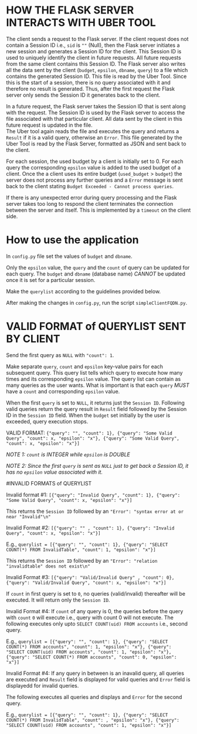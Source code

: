 # HOW THE FLASK SERVER INTERACTS WITH UBER TOOL

The client sends a request to the Flask server. If the client request does not contain a Session ID i.e., 
`sid` is `""` (Null), then the Flask server initiates a new session and generates a Session ID for the client.
This Session ID is used to uniquely identify the client in future requests. All future requests from the same
client contains this Session ID. The Flask server also writes all the data sent by the client (`budget`, `epsilon`, `dbname`, `query`) to a file which contains the generated Session ID.
This file is read by the Uber Tool. Since this is the start of a session, there is no query associated with it and therefore no result is generated.
Thus, after the first request the Flask server only sends the Session ID it generates back to the client. 

In a future request, the Flask server takes the Session ID that is sent along with the request. The Session ID is used by the Flask server to access the file associated with that particular client.
All data sent by the client in this future request is updated in the file.  
The Uber tool again reads the file and executes the query and returns a `Result` if it is a valid query, otherwise an `Error`.
This file generated by the Uber Tool is read by the Flask Server, formatted as JSON and sent back to the client.

For each session, the used budget by a client is initially set to 0. 
For each query the corresponding `epsilon` value is added to the used budget of a client. 
Once the a client uses its entire budget (`used_budget` > `budget`) the server does not process any further queries and a 
`Error` message is sent back to the client stating `Budget Exceeded - Cannot process queries`.

If there is any unexpected error during query processing and the Flask server takes too long to respond the 
client terminates the connection between the server and itself. This is implemented by a `timeout` on the 
client side. 

# How to use the application

In `config.py` file set the values of `budget` and `dbname`.

Only the `epsilon` value, the `query` and the `count` of query can be updated for each query. 
The `budget` and `dbname` (database name) *CANNOT* be updated once it is set for a particular session.

Make the `querylist` according to the guidelines provided below.

After making the changes in `config.py`, run the script `simpleClientFQDN.py`.

# VALID FORMAT of QUERYLIST SENT BY CLIENT
Send the first query as `NULL` with `"count": 1`.

Make separate `query`, `count` and `epsilon` key-value pairs for each subsequent query.
This query list tells which query to execute how many times and its corresponding `epsilon` value.
The query list can contain as many queries as the user wants. 
What is important is that each `query` *MUST* have a `count` and corresponding `epsilon` value.

When the first `query` is set to `NULL`, it returns just the `Session ID`.
Following valid queries return the query result in `Result` field followed by the Session ID in the `Session ID` field.
When the `budget` set initially by the user is exceeded, query execution stops. 

VALID FORMAT: `{"query": "", "count": 1}, {"query": "Some Valid Query", "count": x, "epsilon": "x"}, {"query": "Some Valid Query", "count": x, "epsilon": "x"}]`

*NOTE 1: `count` is INTEGER while `epsilon` is DOUBLE*

*NOTE 2: Since the first `query` is sent as `NULL` just to get back a Session ID, it has no `epsilon`
value associated with it.*



#INVALID FORMATS of QUERYLIST

Invalid format #1: `[{"query": "Invalid Query", "count": 1}, {"query": "Some Valid Query", "count": x, "epsilon": "x"}]`

This returns the `Session ID` followed by an `"Error": "syntax error at or near "Invalid"\n"`


Invalid Format #2: `[{"query": "" , "count": 1}, {"query": "Invalid Query", "count": x, "epsilon": "x"}]`

E.g., `querylist = [{"query": "", "count": 1}, {"query": "SELECT COUNT(*) FROM InvalidTable", "count": 1, "epsilon": "x"}]`

This returns the `Session ID` followed by an `"Error": "relation "invalidtable" does not exist\n"`


Invalid Format #3: `[{"query": "Valid/Invalid Query" , "count": 0}, {"query": "Valid/Invalid Query", "count": x, "epsilon": "x"}]`

If `count` in first query is set to `0`, no queries (valid/invalid) thereafter will be executed.
It will return only the `Session ID`.

Invalid Format #4: If `count` of any query is 0, the queries before the query with `count` `0` will execute i.e., query with count 0 will not execute.
The following executes only upto `SELECT COUNT(uid) FROM accounts` i.e., second query.

E.g., `querylist = [{"query": "", "count": 1}, {"query": "SELECT COUNT(*) FROM accounts", "count": 1, "epsilon": "x"},
              {"query": "SELECT COUNT(uid) FROM accounts", "count": 1, "epsilon": "x"},
              {"query": "SELECT COUNT(*) FROM accounts", "count": 0, "epsilon": "x"}]`
              
Invalid Format #4: If any query in between is an inavalid query, all queries are executed and
`Result` field is displayed for valid queries and `Error` field is displayedd for 
invalid queries.

The following executes all queries and displays and `Error` for the second query.

E.g., `querylist = [{"query": "", "count": 1}, {"query": "SELECT COUNT(*) FROM InvalidTable", "count": , "epsilon": "x"},
              {"query": "SELECT COUNT(uid) FROM accounts", "count": 1, "epsilon": "x"}]`



